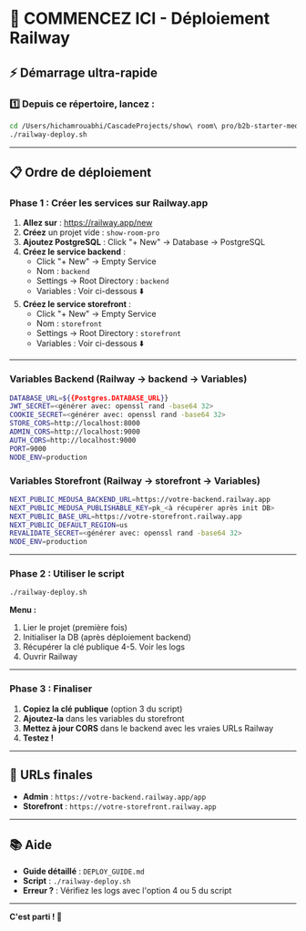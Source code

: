 # 🎯 COMMENCEZ ICI - Déploiement Railway

## ⚡ Démarrage ultra-rapide

### 1️⃣ Depuis ce répertoire, lancez :

```bash
cd /Users/hichamrouabhi/CascadeProjects/show\ room\ pro/b2b-starter-medusa
./railway-deploy.sh
```

---

## 📋 Ordre de déploiement

### Phase 1 : Créer les services sur Railway.app

1. **Allez sur** : https://railway.app/new
2. **Créez** un projet vide : `show-room-pro`
3. **Ajoutez PostgreSQL** : Click "+ New" → Database → PostgreSQL
4. **Créez le service backend** :
   - Click "+ New" → Empty Service
   - Nom : `backend`
   - Settings → Root Directory : `backend`
   - Variables : Voir ci-dessous ⬇️
5. **Créez le service storefront** :
   - Click "+ New" → Empty Service
   - Nom : `storefront`
   - Settings → Root Directory : `storefront`
   - Variables : Voir ci-dessous ⬇️

---

### Variables Backend (Railway → backend → Variables)

```bash
DATABASE_URL=${{Postgres.DATABASE_URL}}
JWT_SECRET=<générer avec: openssl rand -base64 32>
COOKIE_SECRET=<générer avec: openssl rand -base64 32>
STORE_CORS=http://localhost:8000
ADMIN_CORS=http://localhost:9000
AUTH_CORS=http://localhost:9000
PORT=9000
NODE_ENV=production
```

### Variables Storefront (Railway → storefront → Variables)

```bash
NEXT_PUBLIC_MEDUSA_BACKEND_URL=https://votre-backend.railway.app
NEXT_PUBLIC_MEDUSA_PUBLISHABLE_KEY=pk_<à récupérer après init DB>
NEXT_PUBLIC_BASE_URL=https://votre-storefront.railway.app
NEXT_PUBLIC_DEFAULT_REGION=us
REVALIDATE_SECRET=<générer avec: openssl rand -base64 32>
NODE_ENV=production
```

---

### Phase 2 : Utiliser le script

```bash
./railway-deploy.sh
```

**Menu :**
1. Lier le projet (première fois)
2. Initialiser la DB (après déploiement backend)
3. Récupérer la clé publique
4-5. Voir les logs
6. Ouvrir Railway

---

### Phase 3 : Finaliser

1. **Copiez la clé publique** (option 3 du script)
2. **Ajoutez-la** dans les variables du storefront
3. **Mettez à jour CORS** dans le backend avec les vraies URLs Railway
4. **Testez !**

---

## 🎉 URLs finales

- **Admin** : `https://votre-backend.railway.app/app`
- **Storefront** : `https://votre-storefront.railway.app`

---

## 📚 Aide

- **Guide détaillé** : `DEPLOY_GUIDE.md`
- **Script** : `./railway-deploy.sh`
- **Erreur ?** : Vérifiez les logs avec l'option 4 ou 5 du script

---

**C'est parti ! 🚀**
